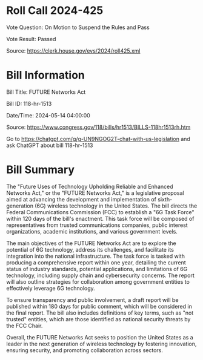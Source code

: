 # Roll Call 2024-425

Vote Question: On Motion to Suspend the Rules and Pass

Vote Result: Passed

Source: https://clerk.house.gov/evs/2024/roll425.xml

# Bill Information

Bill Title: FUTURE Networks Act

Bill ID: 118-hr-1513

Date/Time: 2024-05-14 04:00:00

Source: https://www.congress.gov/118/bills/hr1513/BILLS-118hr1513rh.htm

Go to https://chatgpt.com/g/g-UN9NGOG2T-chat-with-us-legislation and ask ChatGPT about bill 118-hr-1513

# Bill Summary
The "Future Uses of Technology Upholding Reliable and Enhanced Networks Act," or the "FUTURE Networks Act," is a legislative proposal aimed at advancing the development and implementation of sixth-generation (6G) wireless technology in the United States. The bill directs the Federal Communications Commission (FCC) to establish a "6G Task Force" within 120 days of the bill's enactment. This task force will be composed of representatives from trusted communications companies, public interest organizations, academic institutions, and various government levels.

The main objectives of the FUTURE Networks Act are to explore the potential of 6G technology, address its challenges, and facilitate its integration into the national infrastructure. The task force is tasked with producing a comprehensive report within one year, detailing the current status of industry standards, potential applications, and limitations of 6G technology, including supply chain and cybersecurity concerns. The report will also outline strategies for collaboration among government entities to effectively leverage 6G technology.

To ensure transparency and public involvement, a draft report will be published within 180 days for public comment, which will be considered in the final report. The bill also includes definitions of key terms, such as "not trusted" entities, which are those identified as national security threats by the FCC Chair.

Overall, the FUTURE Networks Act seeks to position the United States as a leader in the next generation of wireless technology by fostering innovation, ensuring security, and promoting collaboration across sectors.

